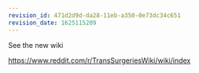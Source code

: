 ```yaml
---
revision_id: 471d2d9d-da28-11eb-a350-0e73dc34c651
revision_date: 1625115209
---
```


See the new wiki

https://www.reddit.com/r/TransSurgeriesWiki/wiki/index